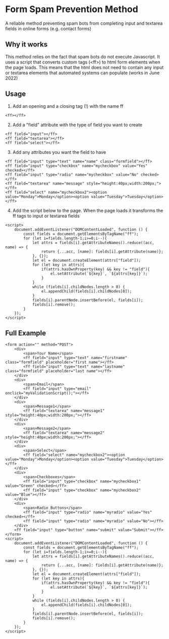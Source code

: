 # Form Spam Prevention Method

A reliable method preventing spam bots from completing input and textarea fields in online forms (e.g. contact forms)

## Why it works

This method relies on the fact that spam bots do not execute Javascript. It uses a script that converts custom tags (\<ff>) to html form elements when the page loads. This means that the html does not need to contain any input or textarea elements that automated systems can populate (works in June 2022)

## Usage

1. Add an opening and a closing tag (!) with the name ff
```
<ff></ff>
```
2. Add a "field" attribute with the type of field you want to create 
```
<ff field="input"></ff>
<ff field="textarea"></ff>
<ff field="select"></ff>
```
3. Add any attributes you want the field to have
```
<ff field="input" type="text" name="name" class="formfield"></ff>
<ff field="input" type="checkbox" name="mycheckbox" value="Yes" checked></ff>
<ff field="input" type="radio" name="mycheckbox" value="No" checked></ff>
<ff field="textarea" name="message" style="height:40px;width:200px;"></ff>
<ff field="select" name="mycheckbox2"><option value="Monday">Monday</option><option value="Tuesday">Tuesday</option></ff>
```
4. Add the script below to the page. When the page loads it transforms the ff tags to input or textarea fields
```
<script>
    document.addEventListener("DOMContentLoaded", function () {
        const fields = document.getElementsByTagName("ff");
        for (let i=fields.length-1;i>=0;i--){
            let attrs = fields[i].getAttributeNames().reduce((acc, name) => {
                return {...acc, [name]: fields[i].getAttribute(name)};
            }, {});
            let el = document.createElement(attrs["field"]);
            for (let key in attrs){
                if(attrs.hasOwnProperty(key) && key != "field"){
                    el.setAttribute(`${key}`, `${attrs[key]}`);
                }
            }
            while (fields[i].childNodes.length > 0) {
                el.appendChild(fields[i].childNodes[0]);
            }
            fields[i].parentNode.insertBefore(el, fields[i]);
            fields[i].remove();
        }
    });
</script>
```

## Full Example
```
<form action="" method="POST">
    <div>
        <span>Your Name</span>
        <ff field="input" type="text" name="firstname" class="formfield" placeholder="first name"></ff>
        <ff field="input" type="text" name="lastname" class="formfield" placeholder="last name"></ff>
    </div>
    <div>
        <span>Email</span>
        <ff field="input" type="email" onclick="myValidationScript();"></ff>
    </div>
    <div>
        <span>Message1</span>
        <ff field="textarea" name="message1" style="height:40px;width:200px;"></ff>
    </div>
    <div>
        <span>Message2</span>
        <ff field="textarea" name="message2" style="height:40px;width:200px;"></ff>
    </div>
    <div>
        <span>Select</span>
        <ff field="select" name="mycheckbox2"><option value="Monday">Monday</option><option value="Tuesday">Tuesday</option></ff>
    </div>
    <div>
        <span>Checkboxes</span>
        <ff field="input" type="checkbox" name="mycheckbox1" value="Green" checked></ff>
        <ff field="input" type="checkbox" name="mycheckbox2" value="Blue"></ff>
    </div>
    <div>
        <span>Radio Buttons</span>
        <ff field="input" type="radio" name="myradio" value="Yes" checked></ff>
        <ff field="input" type="radio" name="myradio" value="No"></ff>
    </div>
    <ff field="input" type="button" name="submit" value="Submit"></ff>
</form>
<script>
    document.addEventListener("DOMContentLoaded", function () {
        const fields = document.getElementsByTagName("ff");
        for (let i=fields.length-1;i>=0;i--){
            let attrs = fields[i].getAttributeNames().reduce((acc, name) => {
                return {...acc, [name]: fields[i].getAttribute(name)};
            }, {});
            let el = document.createElement(attrs["field"]);
            for (let key in attrs){
                if(attrs.hasOwnProperty(key) && key != "field"){
                    el.setAttribute(`${key}`, `${attrs[key]}`);
                }
            }
            while (fields[i].childNodes.length > 0) {
                el.appendChild(fields[i].childNodes[0]);
            }
            fields[i].parentNode.insertBefore(el, fields[i]);
            fields[i].remove();
        }
    });
</script>
```
